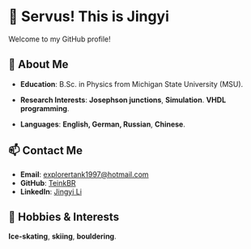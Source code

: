 
# 👋 Servus! This is Jingyi 

Welcome to my GitHub profile!

## 🧪 About Me
- **Education**: B.Sc. in Physics from Michigan State University (MSU).
- **Research Interests**: **Josephson junctions**, **Simulation**. **VHDL programming**.

- **Languages**: **English, German, Russian**, **Chinese**.




## 📫 Contact Me
- **Email**: [explorertank1997@hotmail.com](mailto:explorertank1997@hotmail.com)
- **GitHub**: [TeinkBR](https://github.com/TeinkBR)
- **LinkedIn**: [Jingyi Li](https://www.linkedin.com/in/jingyi-li-87893213a)

## 🎻 Hobbies & Interests
**Ice-skating**, **skiing**, **bouldering**.
